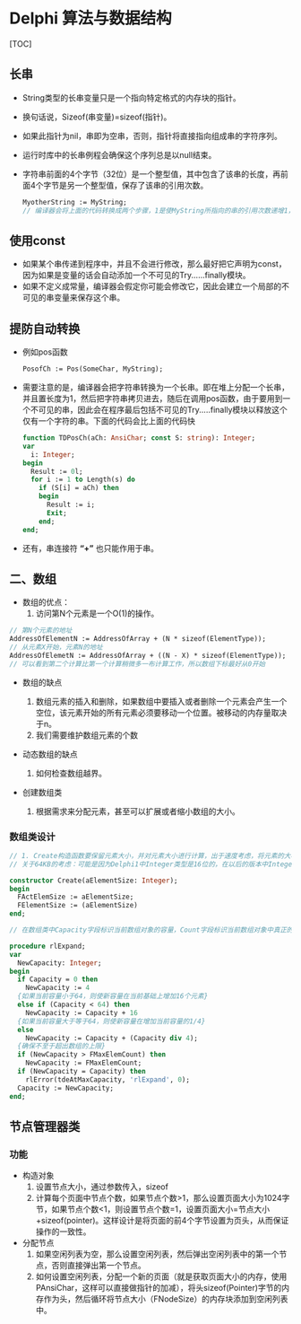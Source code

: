 # Delphi 算法与数据结构

[TOC]



## 长串

* String类型的长串变量只是一个指向特定格式的内存块的指针。

* 换句话说，Sizeof(串变量)=sizeof(指针)。

* 如果此指针为nil，串即为空串，否则，指针将直接指向组成串的字符序列。

* 运行时库中的长串例程会确保这个序列总是以null结束。

* 字符串前面的4个字节（32位）是一个整型值，其中包含了该串的长度，再前面4个字节是另一个整型值，保存了该串的引用次数。

  ```pascal
  MyotherString := MyString;
  // 编译器会将上面的代码转换成两个步骤，1是使MyString所指向的串的引用次数递增1，2.把MyOtherString指针置为与MyString指针相同。
  ```

## 使用const

* 如果某个串传递到程序中，并且不会进行修改，那么最好把它声明为const，因为如果是变量的话会自动添加一个不可见的Try......finally模块。
* 如果不定义成常量，编译器会假定你可能会修改它，因此会建立一个局部的不可见的串变量来保存这个串。

## 提防自动转换

* 例如pos函数

  ```pascal
  PosofCh := Pos(SomeChar, MyString);
  ```

* 需要注意的是，编译器会把字符串转换为一个长串。即在堆上分配一个长串，并且置长度为1，然后把字符串拷贝进去，随后在调用pos函数，由于要用到一个不可见的串，因此会在程序最后包括不可见的Try.....finally模块以释放这个仅有一个字符的串。下面的代码会比上面的代码快

  ```pascal
  function TDPosCh(aCh: AnsiChar; const S: string): Integer;
  var
    i: Integer;
  begin
    Result := 0l;
    for i := 1 to Length(s) do
      if (S[i] = aCh) then
      begin
        Result := i;
        Exit;
      end;
  end;
  ```

* 还有，串连接符 **“+”** 也只能作用于串。



## 二、数组

* 数组的优点：
  1. 访问第N个元素是一个O(1)的操作。

```pascal
// 第N个元素的地址
AddressOfElementN := AddressOfArray + (N * sizeof(ElementType));
// 从元素X开始，元素N的地址
AddressOfElemetN := AddressOfArray + ((N - X) * sizeof(ElementType));
// 可以看到第二个计算比第一个计算稍微多一布计算工作，所以数组下标最好从0开始
```

* 数组的缺点
  1. 数组元素的插入和删除，如果数组中要插入或者删除一个元素会产生一个空位，该元素开始的所有元素必须要移动一个位置。被移动的内存量取决于n。
  2. 我们需要维护数组元素的个数
* 动态数组的缺点
  1. 如何检查数组越界。

* 创建数组类
  1. 根据需求来分配元素，甚至可以扩展或者缩小数组的大小。

### 数组类设计

```pascal
// 1. Create构造函数要保留元素大小，并对元素大小进行计算，出于速度考虑，将元素的大小设计为4字节的倍数。注意在delphi1中堆分配的空间最大为64KB, 所以要考虑不能超过该大小。
// 关于64KB的考虑：可能是因为Delphi1中Integer类型是16位的，在以后的版本中Integer类型是32为的。内存是以字节为单位存储的。所以Delphi1中堆可以分配2的16次方也就是65536个字节，而在以后的版本中可以分配2的32次方个字节。

constructor Create(aElementSize: Integer);
begin
  FActElemSize := aElementSize;
  FElementSize := (aElementSize)
end;

// 在数组类中Capacity字段标识当前数组对象的容量，Count字段标识当前数组对象中真正的存储个数，当Count = Capacity 时再插入数据需要扩展Capacity，当Capacity = MaxCount 时不允许继续添加数据

procedure rlExpand;
var
  NewCapacity: Integer;
begin
  if Capacity = 0 then
    NewCapacity := 4
  {如果当前容量小于64，则使新容量在当前基础上增加16个元素}
  else if (Capacity < 64) then
    NewCapacity := Capacity + 16
  {如果当前容量大于等于64，则使新容量在增加当前容量的1/4}
  else
    NewCapacity := Capacity + (Capacity div 4);
  {确保不至于超出数组的上限}
  if (NewCapacity > FMaxElemCount) then
    NewCapacity := FMaxElemCount;
  if (NewCapacity = Capacity) then
    rlError(tdeAtMaxCapacity, 'rlExpand', 0);
  Capacity := NewCapacity;
end;
```

## 节点管理器类

### 功能

* 构造对象
  1. 设置节点大小，通过参数传入，sizeof
  2. 计算每个页面中节点个数，如果节点个数>1，那么设置页面大小为1024字节，如果节点个数<1，则设置节点个数=1，设置页面大小=节点大小+sizeof(pointer)。这样设计是将页面的前4个字节设置为页头，从而保证操作的一致性。
* 分配节点
  1. 如果空闲列表为空，那么设置空闲列表，然后弹出空闲列表中的第一个节点，否则直接弹出第一个节点。
  2. 如何设置空闲列表，分配一个新的页面（就是获取页面大小的内存，使用PAnsiChar，这样可以直接做指针的加减），将头sizeof(Pointer)字节的内存作为头，然后循环将节点大小（FNodeSize）的内存块添加到空闲列表中。



